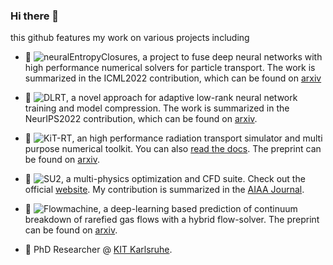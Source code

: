 ### Hi there 👋

this github features my work on various projects including

- 🔭 ![neuralEntropyClosures](https://github.com/ScSteffen/neuralEntropyClosures), a project to fuse deep neural networks with high performance numerical solvers for particle transport. The work is summarized in the ICML2022 contribution, which can be found on [arxiv](https://arxiv.org/abs/2201.10364)

- 🔭 ![DLRT](https://github.com/CSMMLab/DLRANet), a novel approach for adaptive low-rank neural network training and model compression. The work is summarized in the NeurIPS2022 contribution, which can be found on [arxiv](https://arxiv.org/abs/2205.13571).

- 🔭 ![KiT-RT](https://github.com/CSMMLab/KiT-RT), an high performance radiation transport simulator and multi purpose numerical toolkit. You can also [read the docs]( https://kit-rt.readthedocs.io/en/develop/index.html). The preprint can be found on [arxiv](https://arxiv.org/abs/2205.08417).

- 🔭 ![SU2](https://github.com/su2code/SU2), a multi-physics optimization and CFD suite. Check out the official [website](https://su2code.github.io/). My contribution is summarized in the [AIAA Journal](https://arc.aiaa.org/doi/abs/10.2514/1.J059983?af=R&utm_source=researcher_app&utm_medium=referral&utm_campaign=RESR_MRKT_Researcher_inbound).

- 🔭 ![Flowmachine](https://github.com/CSMMLab/Flowmachine), a deep-learning based prediction of continuum breakdown of rarefied gas flows with a hybrid flow-solver. The preprint can be found on [arxiv](https://arxiv.org/abs/2203.02933).


- 🌱 PhD Researcher @ [KIT Karlsruhe](https://www.scc.kit.edu/en/aboutus/rg-csmm.php).


